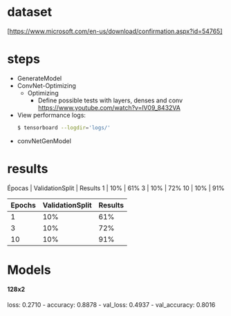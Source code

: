 # dataset 
[https://www.microsoft.com/en-us/download/confirmation.aspx?id=54765]
# steps

- GenerateModel
- ConvNet-Optimizing
    - Optimizing
        - Define possible tests with layers, denses and conv https://www.youtube.com/watch?v=lV09_8432VA
- View performance logs: 
    ```sh
    $ tensorboard --logdir='logs/'
    ```
- convNetGenModel

# results

Épocas | ValidationSplit | Results 
1      | 10%             | 61%
3      | 10%             | 72%
10     | 10%             | 91%

| Epochs | ValidationSplit | Results
| --- | --- | --- |
1 | 10% | 61%
3 | 10% | 72%
10 | 10% | 91%

# Models

#### 128x2
loss: 0.2710 - accuracy: 0.8878 - val_loss: 0.4937 - val_accuracy: 0.8016
